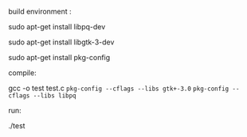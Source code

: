 build environment :


sudo apt-get install libpq-dev


sudo apt-get install libgtk-3-dev


sudo apt-get install pkg-config


compile:



gcc -o test test.c `pkg-config --cflags --libs gtk+-3.0` `pkg-config --cflags --libs libpq`


run:


./test
